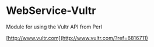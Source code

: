 WebService-Vultr
================

Module for using the Vultr API from Perl

[http://www.vultr.com](http://www.vultr.com/?ref=6816711)
